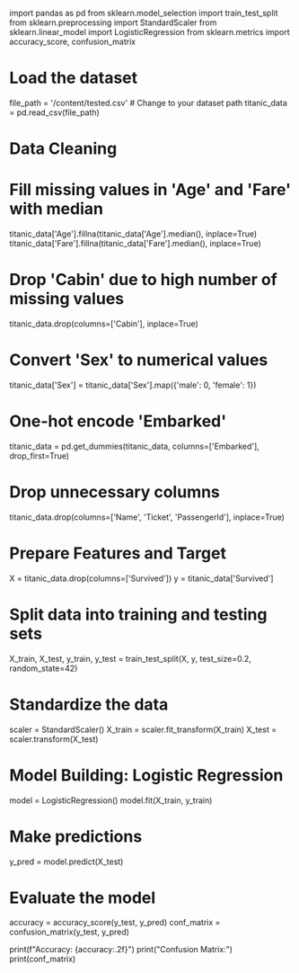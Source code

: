 import pandas as pd
from sklearn.model_selection import train_test_split
from sklearn.preprocessing import StandardScaler
from sklearn.linear_model import LogisticRegression
from sklearn.metrics import accuracy_score, confusion_matrix

# Load the dataset
file_path = '/content/tested.csv'  # Change to your dataset path
titanic_data = pd.read_csv(file_path)

# Data Cleaning

# Fill missing values in 'Age' and 'Fare' with median
titanic_data['Age'].fillna(titanic_data['Age'].median(), inplace=True)
titanic_data['Fare'].fillna(titanic_data['Fare'].median(), inplace=True)

# Drop 'Cabin' due to high number of missing values
titanic_data.drop(columns=['Cabin'], inplace=True)

# Convert 'Sex' to numerical values
titanic_data['Sex'] = titanic_data['Sex'].map({'male': 0, 'female': 1})

# One-hot encode 'Embarked'
titanic_data = pd.get_dummies(titanic_data, columns=['Embarked'], drop_first=True)

# Drop unnecessary columns
titanic_data.drop(columns=['Name', 'Ticket', 'PassengerId'], inplace=True)

# Prepare Features and Target
X = titanic_data.drop(columns=['Survived'])
y = titanic_data['Survived']

# Split data into training and testing sets
X_train, X_test, y_train, y_test = train_test_split(X, y, test_size=0.2, random_state=42)

# Standardize the data
scaler = StandardScaler()
X_train = scaler.fit_transform(X_train)
X_test = scaler.transform(X_test)

# Model Building: Logistic Regression
model = LogisticRegression()
model.fit(X_train, y_train)

# Make predictions
y_pred = model.predict(X_test)

# Evaluate the model
accuracy = accuracy_score(y_test, y_pred)
conf_matrix = confusion_matrix(y_test, y_pred)

print(f"Accuracy: {accuracy:.2f}")
print("Confusion Matrix:")
print(conf_matrix)
